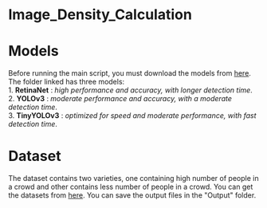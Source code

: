 # Image_Density_Calculation

# Models
  Before running the main script, you must download the models from [here](https://drive.google.com/drive/folders/1TNtiZDp_BjPAa9T7x1YiD3QcNTADgcrN?export=download&usp=sharing). The folder linked has three models:  
    1. __RetinaNet__ : _high performance and accuracy, with longer detection time_.    
    2. __YOLOv3__ : _moderate performance and accuracy, with a moderate detection time_.    
    3. __TinyYOLOv3__ : _optimized for speed and moderate performance, with fast detection time_.    
  

# Dataset
  The dataset contains two varieties, one containing high number of people in a crowd and other contains less number of people in a crowd. You can get the datasets from [here](https://drive.google.com/drive/folders/1742Skp_6Vr6J3tk7Hrzb2uKHtZ0_XHJ7?export=download&usp=sharing). You can save the output files in the "Output" folder.

